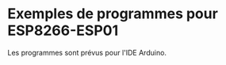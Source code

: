 Exemples de programmes pour ESP8266-ESP01
=========================================

Les programmes sont prévus pour l'IDE Arduino.



